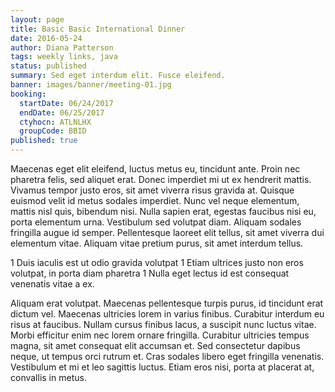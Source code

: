 ```yaml
---
layout: page
title: Basic Basic International Dinner
date: 2016-05-24
author: Diana Patterson
tags: weekly links, java
status: published
summary: Sed eget interdum elit. Fusce eleifend.
banner: images/banner/meeting-01.jpg
booking:
  startDate: 06/24/2017
  endDate: 06/25/2017
  ctyhocn: ATLNLHX
  groupCode: BBID
published: true
---
```

Maecenas eget elit eleifend, luctus metus eu, tincidunt ante. Proin nec pharetra felis, sed aliquet erat. Donec imperdiet mi ut ex hendrerit mattis. Vivamus tempor justo eros, sit amet viverra risus gravida at. Quisque euismod velit id metus sodales imperdiet. Nunc vel neque elementum, mattis nisl quis, bibendum nisi. Nulla sapien erat, egestas faucibus nisi eu, porta elementum urna. Vestibulum sed volutpat diam. Aliquam sodales fringilla augue id semper. Pellentesque laoreet elit tellus, sit amet viverra dui elementum vitae. Aliquam vitae pretium purus, sit amet interdum tellus.

1 Duis iaculis est ut odio gravida volutpat
1 Etiam ultrices justo non eros volutpat, in porta diam pharetra
1 Nulla eget lectus id est consequat venenatis vitae a ex.

Aliquam erat volutpat. Maecenas pellentesque turpis purus, id tincidunt erat dictum vel. Maecenas ultricies lorem in varius finibus. Curabitur interdum eu risus at faucibus. Nullam cursus finibus lacus, a suscipit nunc luctus vitae. Morbi efficitur enim nec lorem ornare fringilla. Curabitur ultricies tempus magna, sit amet consequat elit accumsan et. Sed consectetur dapibus neque, ut tempus orci rutrum et. Cras sodales libero eget fringilla venenatis. Vestibulum et mi et leo sagittis luctus. Etiam eros nisi, porta at placerat at, convallis in metus.
